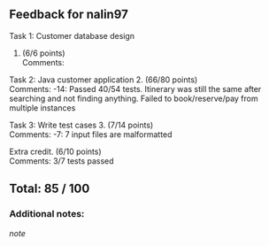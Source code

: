 ## Feedback for nalin97

Task 1: Customer database design
1. (6/6 points)  
   Comments: 

Task 2: Java customer application
2. (66/80 points)  
   Comments: -14: Passed 40/54 tests. Itinerary was still the same after searching and not finding anything. Failed to book/reserve/pay from multiple instances

Task 3: Write test cases
3. (7/14 points)  
   Comments: -7: 7 input files are malformatted

Extra credit. (6/10 points)  
   Comments: 3/7 tests passed

## Total: 85 / 100

### Additional notes:  
$note$
